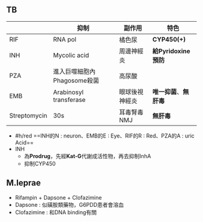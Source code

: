 ## TB
|              | **抑制**                        | **副作用**         | 特色             |
|--------------|-----------------------------|----------------|------------------|
| RIF          | RNA pol                     | 橘色尿         | **CYP450(+)**       |
| INH          | Mycolic acid                | 周邊神經炎     | **給Pyridoxine預防** |
| PZA          | 進入巨噬細胞內Phagosome殺菌 | 高尿酸         |                  |
| EMB          | Arabinosyl transferase      | 眼球後視神經炎 | **唯一抑菌**、**無肝毒**         |
| Streptomycin | 30s                         | 耳毒腎毒NMJ       | **無肝毒**   |
- #h/red ==INH的N : neuron、EMB的E : Eye、RIF的R : Red、PZA的A : uric Acid==
- INH
	- 為**Prodrug**，先經**Kat-G**代謝成活性物，再去抑制InhA
	- 抑制CYP450
##  M.leprae
- Rifampin + Dapsone + Clofazimine
- Dapsone : 似磺胺類藥物，G6PDD患者會溶血
- Clofazimine : 和DNA binding有關